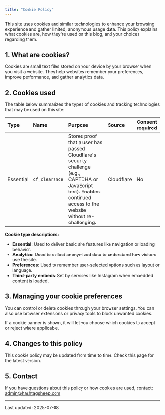 ```yaml
---
title: "Cookie Policy"
---
```


This site uses cookies and similar technologies to enhance your browsing experience and gather limited, anonymous usage data. This policy explains what cookies are, how they're used on this blog, and your choices regarding them.

## 1. What are cookies?

Cookies are small text files stored on your device by your browser when you visit a website. They help websites remember your preferences, improve performance, and gather analytics data.

## 2. Cookies used

The table below summarizes the types of cookies and tracking technologies that may be used on this site:

| Type | Name | Purpose | Source | Consent required |
|:---|:---|:---|:---|:---|
| Essential | `cf_clearance`| Stores proof that a user has passed Cloudflare's security challenge (e.g., CAPTCHA or JavaScript test). Enables continued access to the website without re-challenging. | Cloudflare | No |

**Cookie type descriptions:**

- **Essential**: Used to deliver basic site features like navigation or loading behavior.
- **Analytics**: Used to collect anonymized data to understand how visitors use the site.
- **Preferences**: Used to remember user-selected options such as layout or language.
- **Third-party embeds**: Set by services like Instagram when embedded content is loaded.

## 3. Managing your cookie preferences

You can control or delete cookies through your browser settings. You can also use browser extensions or privacy tools to block unwanted cookies.

If a cookie banner is shown, it will let you choose which cookies to accept or reject where applicable.

## 4. Changes to this policy

This cookie policy may be updated from time to time. Check this page for the latest version.

## 5. Contact

If you have questions about this policy or how cookies are used, contact:
[admin@hashtagsheep.com](mailto:admin@hashtagsheep.com)

---
Last updated: 2025-07-08
